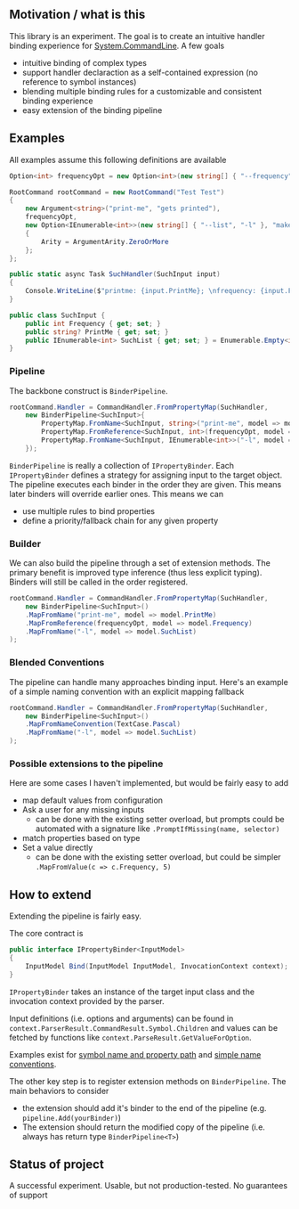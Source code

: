 ﻿

## Motivation / what is this
This library is an experiment. The goal is to create an intuitive handler binding experience for [System.CommandLine](https://github.com/dotnet/command-line-api).
A few goals
- intuitive binding of complex types
- support handler declaraction as a self-contained expression (no reference to symbol instances)
- blending multiple binding rules for a customizable and consistent binding experience
- easy extension of the binding pipeline



## Examples

All examples assume this following definitions are available

```cs
Option<int> frequencyOpt = new Option<int>(new string[] { "--frequency", "-f" }, "such description");

RootCommand rootCommand = new RootCommand("Test Test")
{
    new Argument<string>("print-me", "gets printed"),
    frequencyOpt, 
    new Option<IEnumerable<int>>(new string[] { "--list", "-l" }, "make sure lists work")
    {
        Arity = ArgumentArity.ZeroOrMore
    };
};

public static async Task SuchHandler(SuchInput input)
{
    Console.WriteLine($"printme: {input.PrintMe}; \nfrequency: {input.Frequency}; \nlist:{string.Join(",",input.SuchList)}");
}

public class SuchInput {
    public int Frequency { get; set; }
    public string? PrintMe { get; set; }
    public IEnumerable<int> SuchList { get; set; } = Enumerable.Empty<int>();
}
```

### Pipeline
The backbone construct is `BinderPipeline`. 

```cs
rootCommand.Handler = CommandHandler.FromPropertyMap(SuchHandler,
    new BinderPipeline<SuchInput>{
        PropertyMap.FromName<SuchInput, string>("print-me", model => model.PrintMe ),
        PropertyMap.FromReference<SuchInput, int>(frequencyOpt, model => model.Frequency),
        PropertyMap.FromName<SuchInput, IEnumerable<int>>("-l", model => model.SuchList)
    });
```

`BinderPipeline` is really a collection of `IPropertyBinder`. Each `IPropertyBinder` defines a strategy for assigning input to the target object.
The pipeline executes each binder in the order they are given. This means later binders will override earlier ones. This means we can
- use multiple rules to bind properties
- define a priority/fallback chain for any given property

### Builder

We can also build the pipeline through a set of extension methods. The primary benefit is improved type inference (thus less explicit typing).
Binders will still be called in the order registered.

```cs
rootCommand.Handler = CommandHandler.FromPropertyMap(SuchHandler,
    new BinderPipeline<SuchInput>()
    .MapFromName("print-me", model => model.PrintMe)
    .MapFromReference(frequencyOpt, model => model.Frequency)
    .MapFromName("-l", model => model.SuchList)
);
```

### Blended Conventions

The pipeline can handle many approaches binding input. Here's an example of a simple naming convention with an explicit mapping fallback

```cs
rootCommand.Handler = CommandHandler.FromPropertyMap(SuchHandler,
    new BinderPipeline<SuchInput>()
    .MapFromNameConvention(TextCase.Pascal)
    .MapFromName("-l", model => model.SuchList)
);
```
### Possible extensions to the pipeline
Here are some cases I haven't implemented, but would be fairly easy to add
- map default values from configuration 
- Ask a user for any missing inputs 
  - can be done with the existing setter overload, but prompts could be automated with a signature like `.PromptIfMissing(name, selector)`
- match properties based on type
- Set a value directly 
  - can be done with the existing setter overload, but could be simpler `.MapFromValue(c => c.Frequency, 5)`


## How to extend

Extending the pipeline is fairly easy.

The core contract is 
```cs
public interface IPropertyBinder<InputModel>
{
    InputModel Bind(InputModel InputModel, InvocationContext context);
}
```
`IPropertyBinder` takes an instance of the target input class and the invocation context provided by the parser.

Input definitions (i.e. options and arguments) can be found in `context.ParserResult.CommandResult.Symbol.Children`
and values can be fetched by functions like `context.ParseResult.GetValueForOption`.

Examples exist for [symbol name and property path](./Core/PropertyMap.cs) and [simple name conventions](./CliExample/NamingConventionPipelineBinder.cs).

The other key step is to register extension methods on `BinderPipeline`. The main behaviors to consider
- the extension should add it's binder to the end of the pipeline (e.g. `pipeline.Add(yourBinder)`)
- The extension should return the modified copy of the pipeline (i.e. always has return type `BinderPipeline<T>`)

## Status of project

A successful experiment. Usable, but not production-tested. No guarantees of support


<!-- ## How to Contribute -->